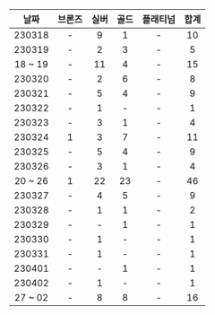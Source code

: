|  날짜   | 브론즈 | 실버 | 골드 | 플래티넘 | 합계 |
| :-----: | :----: | :--: | :--: | :------: | :--: |
| 230318  |   -    |  9   |  1   |    -     |  10  |
| 230319  |   -    |  2   |  3   |    -     |  5   |
| 18 ~ 19 |   -    |  11  |  4   |    -     |  15  |
| 230320  |   -    |  2   |  6   |    -     |  8   |
| 230321  |   -    |  5   |  4   |    -     |  9   |
| 230322  |   -    |  1   |  -   |    -     |  1   |
| 230323  |   -    |  3   |  1   |    -     |  4   |
| 230324  |   1    |  3   |  7   |    -     |  11  |
| 230325  |   -    |  5   |  4   |    -     |  9   |
| 230326  |   -    |  3   |  1   |    -     |  4   |
| 20 ~ 26 |   1    |  22  |  23  |    -     |  46  |
| 230327  |   -    |  4   |  5   |    -     |  9   |
| 230328  |   -    |  1   |  1   |    -     |  2   |
| 230329  |   -    |  -   |  1   |    -     |  1   |
| 230330  |   -    |  1   |  -   |    -     |  1   |
| 230331  |   -    |  1   |  -   |    -     |  1   |
| 230401  |   -    |  -   |  1   |    -     |  1   |
| 230402  |   -    |  1   |  -   |    -     |  1   |
| 27 ~ 02 |   -    |  8   |  8   |    -     |  16  |
